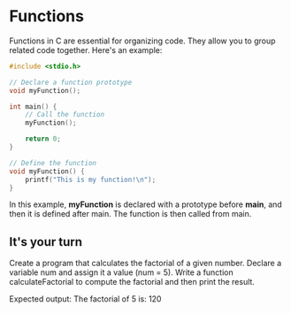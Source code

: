 # Functions

Functions in C are essential for organizing code. They allow you to group related code together. Here's an example:

```c
#include <stdio.h>

// Declare a function prototype
void myFunction();

int main() {
    // Call the function
    myFunction();

    return 0;
}

// Define the function
void myFunction() {
    printf("This is my function!\n");
}
```

In this example, **myFunction** is declared with a prototype before **main**, and then it is defined after main. The function is then called from main.

## It's your turn

Create a program that calculates the factorial of a given number. Declare a variable num and assign it a value (num = 5). Write a function calculateFactorial to compute the factorial and then print the result.

Expected output: 
The factorial of 5 is: 120

